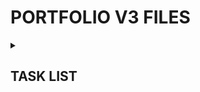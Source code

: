 <h1>PORTFOLIO V3 FILES</h1> 
<details><summary><h2>TASK LIST</h2></summary>

- [x] Scaffold React/Vite
- [x] Upgrade to React 19 & other
- [x] Enable React Compiler
- [x] Set up TanStack Router
- [x] Push to GitHub
- [x] Set up Cloudflare Pages
- [x] Link GitHub repo to Cloudflare Pages w/ autodeploy
- [x] Layout, site styles & design
- [x] Find font(s)
- [x] Webdev page
- [x] Custom nav scrollbar
- [x] Gamedev page
- [x] Implement all gamedev articles
- [x] Lightbox system (single & galleries)
- [x] Make gallery component take in an amount of columns (1, 6) to support single image lightboxing.
- [x] Reset scroll on page navigation - important
- [x] Responsive Nav (Side drawer)
- [x] Responsive grids
- [x] Responsive text (especially header H1s)
- [x] "View All" figure out something at low res (probably just inline block with reduce lineheight or neg margin)
- [x] 404 & error pages
- [ ] Overall performance pass, preloads, lazyloads etc.
- [ ] Redo all thumbnails (except tu-misc & roblox section) through GIMP instead of conversion tool
- [ ] Consider srcset for gallery thumbnails, 512x228 looks low qual on single clickable galleries
- [ ] Preload the header divider picture?
- [ ] Metadata & Icons
- [ ] Buy Domain Name
- [ ] Set up nameserver pointers
- [ ] ...
- [ ] Consider badges instead of text for text stack bio in nav sidebar
- [ ] @container has decent adoption by now, see if I can find an excuse to use it?
- [ ] Fallback fonts to help while loading fonts
- [ ] Consider moving navbar stuff to right side on mobile since most people are right handed
- [ ] Make sure mobile nav visibility hidden when not popover open is the correct play

</details>
